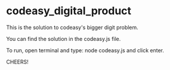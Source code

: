 # codeasy_digital_product


This is the solution to codeasy's bigger digit problem.

You can find the solution in the codeasy.js file.

To run, open terminal and type: node codeasy.js and click enter.

CHEERS!
